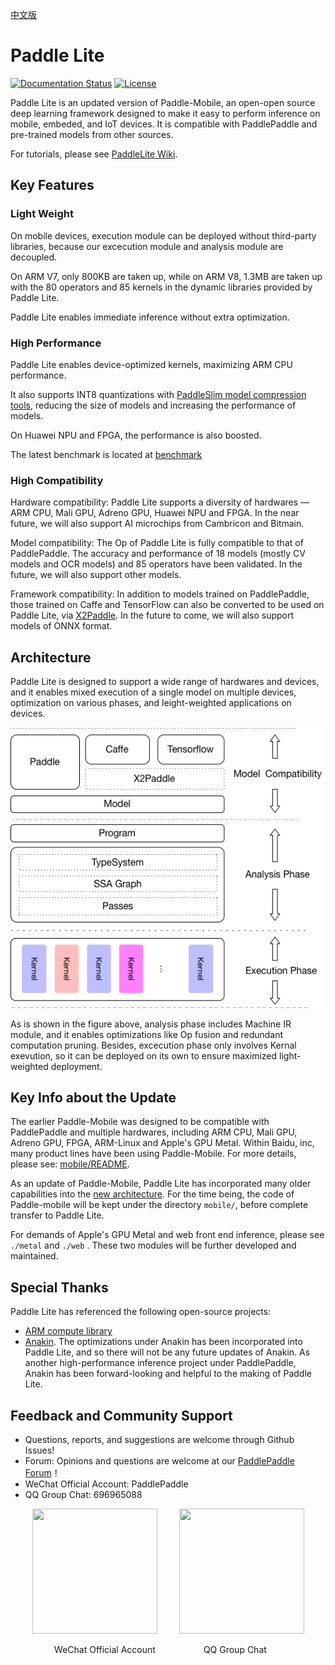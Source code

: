 [中文版](./README_cn.md)

# Paddle Lite

<!--[![Build Status](https://travis-ci.org/PaddlePaddle/Paddle-Lite.svg?branch=develop&longCache=true&style=flat-square)](https://travis-ci.org/PaddlePaddle/Paddle-Lite)-->
[![Documentation Status](https://img.shields.io/badge/中文文档-最新-brightgreen.svg)](https://github.com/PaddlePaddle/Paddle-Lite/wiki)
[![License](https://img.shields.io/badge/license-Apache%202-blue.svg)](LICENSE)
<!-- [![Release](https://img.shields.io/github/release/PaddlePaddle/Paddle-Mobile.svg)](https://github.com/PaddlePaddle/Paddle-Mobile/releases) -->


Paddle Lite is an updated version of Paddle-Mobile, an open-open source deep learning framework designed to make it easy to perform inference on mobile, embeded, and IoT devices. It is compatible with PaddlePaddle and pre-trained models from other sources.

For tutorials, please see [PaddleLite Wiki](https://paddlepaddle.github.io/Paddle-Lite/).

## Key Features

### Light Weight

On mobile devices, execution module can be deployed without third-party libraries, because our excecution module and analysis module are decoupled.

On ARM V7, only 800KB are taken up, while on ARM V8, 1.3MB are taken up with the 80 operators and 85 kernels in the dynamic libraries provided by Paddle Lite.

Paddle Lite enables immediate inference without extra optimization.

### High Performance

Paddle Lite enables device-optimized kernels, maximizing ARM CPU performance.

It also supports INT8 quantizations with [PaddleSlim model compression tools](https://github.com/PaddlePaddle/models/tree/v1.5/PaddleSlim), reducing the size of models and increasing the performance of models.

On Huawei NPU and FPGA, the performance is also boosted.

The latest benchmark is located at [benchmark](https://github.com/PaddlePaddle/Paddle-Lite/wiki/benchmark)

### High Compatibility

Hardware compatibility: Paddle Lite supports a diversity of hardwares — ARM CPU, Mali GPU, Adreno GPU, Huawei NPU and FPGA. In the near future, we will also support AI microchips from Cambricon and Bitmain.

Model compatibility: The Op of Paddle Lite is fully compatible to that of PaddlePaddle. The accuracy and performance of 18 models (mostly CV models and OCR models) and 85 operators have been validated. In the future, we will also support other models.

Framework compatibility: In addition to models trained on PaddlePaddle, those trained on Caffe and TensorFlow can also be converted to be used on Paddle Lite, via [X2Paddle](https://github.com/PaddlePaddle/X2Paddle). In the future to come, we will also support models of ONNX format.

## Architecture

Paddle Lite is designed to support a wide range of hardwares and devices, and it enables mixed execution of a single model on multiple devices, optimization on various phases, and leight-weighted applications on devices.

![img](https://github.com/Superjomn/_tmp_images/raw/master/images/paddle-lite-architecture.png)

As is shown in the figure above, analysis phase includes Machine IR module, and it enables optimizations like Op fusion and redundant computation pruning. Besides, excecution phase only involves Kernal exevution, so it can be deployed on its own to ensure maximized light-weighted deployment.

## Key Info about the Update

The earlier Paddle-Mobile was designed to be compatible with PaddlePaddle and multiple hardwares, including ARM CPU, Mali GPU, Adreno GPU, FPGA, ARM-Linux and Apple's GPU Metal. Within Baidu, inc, many product lines have been using Paddle-Mobile. For more details, please see: [mobile/README](https://github.com/PaddlePaddle/Paddle-Lite/blob/develop/mobile/README.md).

As an update of Paddle-Mobile, Paddle Lite has incorporated many older capabilities into the [new architecture](https://github.com/PaddlePaddle/Paddle-Lite/tree/develop/lite). For the time being, the code of Paddle-mobile will be kept under the directory `mobile/`, before complete transfer to Paddle Lite.

For demands of Apple's GPU Metal and web front end inference, please see `./metal` and `./web` . These two modules will be further developed and maintained.

## Special Thanks

Paddle Lite has referenced the following open-source projects:

- [ARM compute library](http://agroup.baidu.com/paddle-infer/md/article/%28https://github.com/ARM-software/ComputeLibrary%29)
- [Anakin](https://github.com/PaddlePaddle/Anakin). The optimizations under Anakin has been incorporated into Paddle Lite, and so there will not be any future updates of Anakin. As another high-performance inference project under PaddlePaddle, Anakin has been forward-looking and helpful to the making of Paddle Lite. 


## Feedback and Community Support

- Questions, reports, and suggestions are welcome through Github Issues!
- Forum: Opinions and questions are welcome at our [PaddlePaddle Forum](https://ai.baidu.com/forum/topic/list/168)！
- WeChat Official Account: PaddlePaddle
- QQ Group Chat: 696965088
<p align="center"><img width="200" height="200"  src="https://user-images.githubusercontent.com/45189361/64117959-1969de80-cdc9-11e9-84f7-e1c2849a004c.jpeg"/>&#8194;&#8194;&#8194;&#8194;&#8194;<img width="200" height="200" margin="500" src="https://user-images.githubusercontent.com/45189361/64117844-cb54db00-cdc8-11e9-8c08-24bbe594608e.jpeg"/></p>
<p align="center">&#8194; WeChat Official Account&#8194;&#8194;&#8194;&#8194;&#8194;&#8194;&#8194;&#8194;&#8194;&#8194;&#8194;QQ Group Chat&#8194;&#8194;&#8194;&#8194;&#8194;</p>
